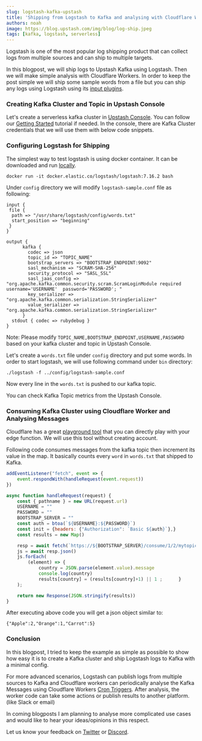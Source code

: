 ```yaml
---
slug: logstash-kafka-upstash
title: 'Shipping from Logstash to Kafka and analysing with Cloudflare Workers'
authors: noah
image: https://blog.upstash.com/img/blog/log-ship.jpeg
tags: [kafka, logstash, serverless]
---
```



Logstash is one of the most popular log shipping product that can collect logs from multiple sources and can ship to multiple targets.

In this blogpost, we will ship logs to Upstash Kafka using Logstash. Then we will make simple analysis with Cloudflare Workers.
In order to keep the post simple we will ship some sample words from a file but you can ship any logs using Logstash using its [input plugins](https://www.elastic.co/guide/en/logstash/current/input-plugins.html).

<!--truncate-->

### Creating Kafka Cluster and Topic in Upstash Console

Let's create a serverless kafka cluster in [Upstash Console](https://console.upstash.com/). You can follow our [Getting Started](https://docs.upstash.com/kafka) tutorial if needed.
In the console, there are Kafka Cluster credentials that we will use them with below code snippets.


### Configuring Logstash for Shipping

The simplest way to test logstash is using docker container. It can be downloaded and run [locally](https://www.elastic.co/guide/en/logstash/current/installing-logstash.html).

```
docker run -it docker.elastic.co/logstash/logstash:7.16.2 bash
```

Under `config` directory we will modify `logstash-sample.conf` file as following:


```text
input {
 file {
  path => "/usr/share/logstash/config/words.txt"
  start_position => "beginning"
 }
}

output {
      kafka {
        codec => json
        topic_id => "TOPIC_NAME"
        bootstrap_servers => "BOOTSTRAP_ENDPOINT:9092"
        sasl_mechanism => "SCRAM-SHA-256"
        security_protocol => "SASL_SSL"
        sasl_jaas_config => "org.apache.kafka.common.security.scram.ScramLoginModule required username='USERNAME'  password='PASSWORD'; "
        key_serializer => "org.apache.kafka.common.serialization.StringSerializer"
        value_serializer => "org.apache.kafka.common.serialization.StringSerializer"
      }
  stdout { codec => rubydebug }
}
```

Note: Please modify `TOPIC_NAME,BOOTSTRAP_ENDPOINT,USERNAME,PASSWORD` based on your kafka cluster and topic in Upstash Console.

Let's create a `words.txt` file under `config` directory and put some words.
In order to start logstash, we will use following command under `bin` directory:

```
./logstash -f ../config/logstash-sample.conf
```

Now every line in the `words.txt` is pushed to our kafka topic.

You can check Kafka Topic metrics from the Upstash Console.


### Consuming Kafka Cluster using Cloudflare Worker and Analysing Messages

Cloudflare has a great [playground tool](https://cloudflareworkers.com/) that you can directly play with your edge function.
We will use this tool without creating account.

Following code consumes messages from the kafka topic then increment its value in the map.
It basically counts every `word` in `words.txt` that shipped to Kafka.

    
```javascript
addEventListener("fetch", event => {
    event.respondWith(handleRequest(event.request))
})

async function handleRequest(request) {
    const { pathname } = new URL(request.url)
    USERNAME = ""
    PASSWORD = ""
    BOOTSTRAP_SERVER = ""
    const auth = btoa(`${USERNAME}:${PASSWORD}`)
    const init = {headers: {"Authorization": `Basic ${auth}`},}
    const results = new Map()

    resp = await fetch(`https://${BOOTSTRAP_SERVER}/consume/1/2/mytopic2`,init);
    js = await resp.json()
    js.forEach(
        (element) => {
            country = JSON.parse(element.value).message
            console.log(country)
            results[country] = (results[country]+1) || 1 ;      }
    );

    return new Response(JSON.stringify(results))
}
```

After executing above code you will get a json object similar to:

```text
{"Apple":2,"Orange":1,"Carrot":5}
```

### Conclusion

In this blogpost, I tried to keep the example as simple as possible to show how easy it is to create a Kafka cluster and ship Logstash logs to Kafka with a minimal config.

For more advanced scenarios, Logstash can publish logs from multiple sources to Kafka and Cloudflare workers can periodically analyse the Kafka Messages using Cloudflare Workers [Cron Triggers](https://developers.cloudflare.com/workers/platform/cron-triggers). 
After analysis, the worker code can take some actions or publish results to another platform. (like Slack or email)


In coming blogposts I am planning to analyse more complicated use cases and would like to hear your ideas/opinions in this respect.

Let us know your feedback on [Twitter](https://twitter.com/upstash) or [Discord](https://discord.com/invite/w9SenAtbme).







